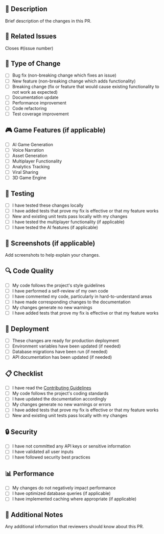## 📝 Description
Brief description of the changes in this PR.

## 🔗 Related Issues
Closes #(issue number)

## 🧪 Type of Change
- [ ] Bug fix (non-breaking change which fixes an issue)
- [ ] New feature (non-breaking change which adds functionality)
- [ ] Breaking change (fix or feature that would cause existing functionality to not work as expected)
- [ ] Documentation update
- [ ] Performance improvement
- [ ] Code refactoring
- [ ] Test coverage improvement

## 🎮 Game Features (if applicable)
- [ ] AI Game Generation
- [ ] Voice Narration
- [ ] Asset Generation
- [ ] Multiplayer Functionality
- [ ] Analytics Tracking
- [ ] Viral Sharing
- [ ] 3D Game Engine

## 🧪 Testing
- [ ] I have tested these changes locally
- [ ] I have added tests that prove my fix is effective or that my feature works
- [ ] New and existing unit tests pass locally with my changes
- [ ] I have tested the multiplayer functionality (if applicable)
- [ ] I have tested the AI features (if applicable)

## 📸 Screenshots (if applicable)
Add screenshots to help explain your changes.

## 🔍 Code Quality
- [ ] My code follows the project's style guidelines
- [ ] I have performed a self-review of my own code
- [ ] I have commented my code, particularly in hard-to-understand areas
- [ ] I have made corresponding changes to the documentation
- [ ] My changes generate no new warnings
- [ ] I have added tests that prove my fix is effective or that my feature works

## 🚀 Deployment
- [ ] These changes are ready for production deployment
- [ ] Environment variables have been updated (if needed)
- [ ] Database migrations have been run (if needed)
- [ ] API documentation has been updated (if needed)

## 📋 Checklist
- [ ] I have read the [Contributing Guidelines](CONTRIBUTING.md)
- [ ] My code follows the project's coding standards
- [ ] I have updated the documentation accordingly
- [ ] My changes generate no new warnings or errors
- [ ] I have added tests that prove my fix is effective or that my feature works
- [ ] New and existing unit tests pass locally with my changes

## 🔒 Security
- [ ] I have not committed any API keys or sensitive information
- [ ] I have validated all user inputs
- [ ] I have followed security best practices

## 📊 Performance
- [ ] My changes do not negatively impact performance
- [ ] I have optimized database queries (if applicable)
- [ ] I have implemented caching where appropriate (if applicable)

## 🎯 Additional Notes
Any additional information that reviewers should know about this PR.
